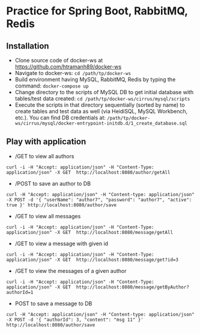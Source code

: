 # Practice for Spring Boot, RabbitMQ, Redis
## Installation
- Clone source code of docker-ws at https://github.com/htramanh89/docker-ws
- Navigate to docker-ws: ``cd /path/tp/docker-ws``
- Build environment having MySQL, RabbitMQ, Redis by typing the command: ``docker-compose up``
- Change directory to the scripts of MySQL DB to get initial database with tables/test data created: ``cd /path/tp/docker-ws/cirrus/mysql/scripts``
- Execute the scripts in that directory sequentially (sorted by name) to create tables and test data as well (via HeidiSQL, MySQL Workbench, etc.). You can find DB credentials at: ``/path/tp/docker-ws/cirrus/mysql/docker-entrypoint-initdb.d/1_create_database.sql``
## Play with application
- /GET to view all authors 

``curl -i -H "Accept: application/json" -H "Content-Type: application/json" -X GET  http://localhost:8080/author/getAll``

- /POST to save an author to DB

``curl -H "Accept: application/json" -H "Content-type: application/json" -X POST -d '{
      "userName": "author7",
      "password": "author7",
      "active": true
  }' http://localhost:8080/author/save``

- /GET to view all messages
  
``curl -i -H "Accept: application/json" -H "Content-Type: application/json" -X GET  http://localhost:8080/message/getAll``

- /GET to view a message with given id
 
``curl -i -H "Accept: application/json" -H "Content-Type: application/json" -X GET  http://localhost:8080/message/get?id=3``

- /GET to view the messages of a given author

``curl -i -H "Accept: application/json" -H "Content-Type: application/json" -X GET  http://localhost:8080/message/getByAuthor?authorId=1``

- POST to save a message to DB

``curl -H "Accept: application/json" -H "Content-type: application/json" -X POST -d '{
"authorId": 3,
"content": "msg 11"
}' http://localhost:8080/author/save
``